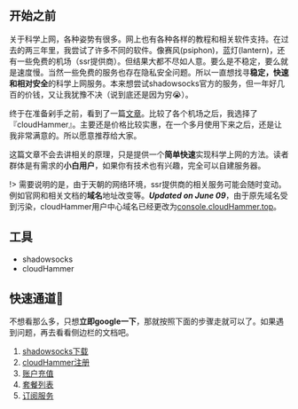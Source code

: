 ## 开始之前
关于科学上网，各种姿势有很多。网上也有各种各样的教程和相关软件支持。在过去的两三年里，我尝试了许多不同的软件。像赛风(psiphon)，蓝灯(lantern)，还有一些免费的机场（ssr提供商）。但结果大都不尽如人意。要么是不稳定，要么就是速度慢。当然一些免费的服务也存在隐私安全问题。所以一直想找寻**稳定，快速和相对安全**的科学上网服务。本来想尝试shadowsocks官方的服务，但一年好几百的价钱，又让我犹豫不决（说到底还是因为穷😭）。

终于在准备剁手之前，看到了一篇[文章](https://github.com/387099/SSR/issues/1)。比较了各个机场之后，我选择了『cloudHammer』。主要还是价格比较实惠，在一个多月使用下来之后，还是让我非常满意的。所以愿意推荐给大家。

这篇文章不会去讲相关的原理，只是提供一个**简单快速**实现科学上网的方法。读者群体是有需求的**小白用户**，如果你有技术也有兴趣，完全可以自建服务器。

!> 需要说明的是，由于天朝的网络环境，ssr提供商的相关服务可能会随时变动。例如官网和相关文档的**域名**地址改变等。**_Updated on June 09_**，由于原先域名受到污染，cloudHammer用户中心域名已经更改为[console.cloudHammer.top](https://console.cloudhammer.top)。
## 工具
+ shadowsocks
+ cloudHammer

## 快速通道🚀
不想看那么多，只想**立即google一下**，那就按照下面的步骤走就可以了。如果遇到问题，再去看看侧边栏的文档吧。
1. [shadowsocks下载](https://cloudhammer.xyz/integrations/)
2. [cloudHammer注册](https://cloudhammer.xyz/aff.html?invite=bq1ocvue)
3. [账户充值](https://console.cloudhammer.xyz/user/code)
4. [套餐列表](https://console.cloudhammer.xyz/user/shop)
5. [订阅服务](https://docs.cloudhammer.xyz/#/integrations/ssr-windows)